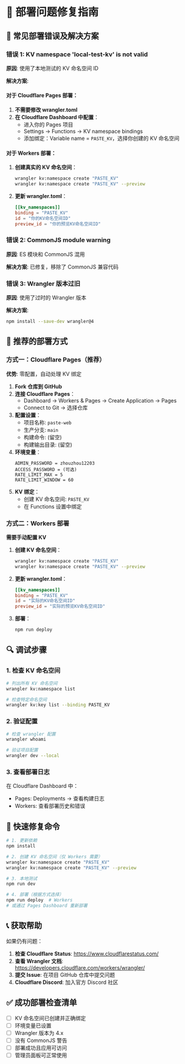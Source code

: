 # 🔧 部署问题修复指南

## 🚨 常见部署错误及解决方案

### 错误 1: KV namespace 'local-test-kv' is not valid

**原因**: 使用了本地测试的 KV 命名空间 ID

**解决方案**:

#### 对于 Cloudflare Pages 部署：
1. **不需要修改 wrangler.toml**
2. **在 Cloudflare Dashboard 中配置**：
   - 进入你的 Pages 项目
   - Settings → Functions → KV namespace bindings
   - 添加绑定：Variable name = `PASTE_KV`，选择你创建的 KV 命名空间

#### 对于 Workers 部署：
1. **创建真实的 KV 命名空间**：
   ```bash
   wrangler kv:namespace create "PASTE_KV"
   wrangler kv:namespace create "PASTE_KV" --preview
   ```

2. **更新 wrangler.toml**：
   ```toml
   [[kv_namespaces]]
   binding = "PASTE_KV"
   id = "你的KV命名空间ID"
   preview_id = "你的预览KV命名空间ID"
   ```

### 错误 2: CommonJS module warning

**原因**: ES 模块和 CommonJS 混用

**解决方案**: 已修复，移除了 CommonJS 兼容代码

### 错误 3: Wrangler 版本过旧

**原因**: 使用了过时的 Wrangler 版本

**解决方案**:
```bash
npm install --save-dev wrangler@4
```

## 🌟 推荐的部署方式

### 方式一：Cloudflare Pages（推荐）

**优势**: 零配置，自动处理 KV 绑定

1. **Fork 仓库到 GitHub**
2. **连接 Cloudflare Pages**：
   - Dashboard → Workers & Pages → Create Application → Pages
   - Connect to Git → 选择仓库
3. **配置设置**：
   - 项目名称: `paste-web`
   - 生产分支: `main`
   - 构建命令: (留空)
   - 构建输出目录: (留空)
4. **环境变量**：
   ```
   ADMIN_PASSWORD = zhouzhou12203
   ACCESS_PASSWORD = (可选)
   RATE_LIMIT_MAX = 5
   RATE_LIMIT_WINDOW = 60
   ```
5. **KV 绑定**：
   - 创建 KV 命名空间: `PASTE_KV`
   - 在 Functions 设置中绑定

### 方式二：Workers 部署

**需要手动配置 KV**

1. **创建 KV 命名空间**：
   ```bash
   wrangler kv:namespace create "PASTE_KV"
   wrangler kv:namespace create "PASTE_KV" --preview
   ```

2. **更新 wrangler.toml**：
   ```toml
   [[kv_namespaces]]
   binding = "PASTE_KV"
   id = "实际的KV命名空间ID"
   preview_id = "实际的预览KV命名空间ID"
   ```

3. **部署**：
   ```bash
   npm run deploy
   ```

## 🔍 调试步骤

### 1. 检查 KV 命名空间

```bash
# 列出所有 KV 命名空间
wrangler kv:namespace list

# 检查特定命名空间
wrangler kv:key list --binding PASTE_KV
```

### 2. 验证配置

```bash
# 检查 wrangler 配置
wrangler whoami

# 验证项目配置
wrangler dev --local
```

### 3. 查看部署日志

在 Cloudflare Dashboard 中：
- Pages: Deployments → 查看构建日志
- Workers: 查看部署历史和错误

## 🎯 快速修复命令

```bash
# 1. 更新依赖
npm install

# 2. 创建 KV 命名空间（仅 Workers 需要）
wrangler kv:namespace create "PASTE_KV"
wrangler kv:namespace create "PASTE_KV" --preview

# 3. 本地测试
npm run dev

# 4. 部署（根据方式选择）
npm run deploy  # Workers
# 或通过 Pages Dashboard 重新部署
```

## 📞 获取帮助

如果仍有问题：

1. **检查 Cloudflare Status**: https://www.cloudflarestatus.com/
2. **查看 Wrangler 文档**: https://developers.cloudflare.com/workers/wrangler/
3. **提交 Issue**: 在项目 GitHub 仓库中提交问题
4. **Cloudflare Discord**: 加入官方 Discord 社区

## ✅ 成功部署检查清单

- [ ] KV 命名空间已创建并正确绑定
- [ ] 环境变量已设置
- [ ] Wrangler 版本为 4.x
- [ ] 没有 CommonJS 警告
- [ ] 部署成功且应用可访问
- [ ] 管理员面板可正常使用

